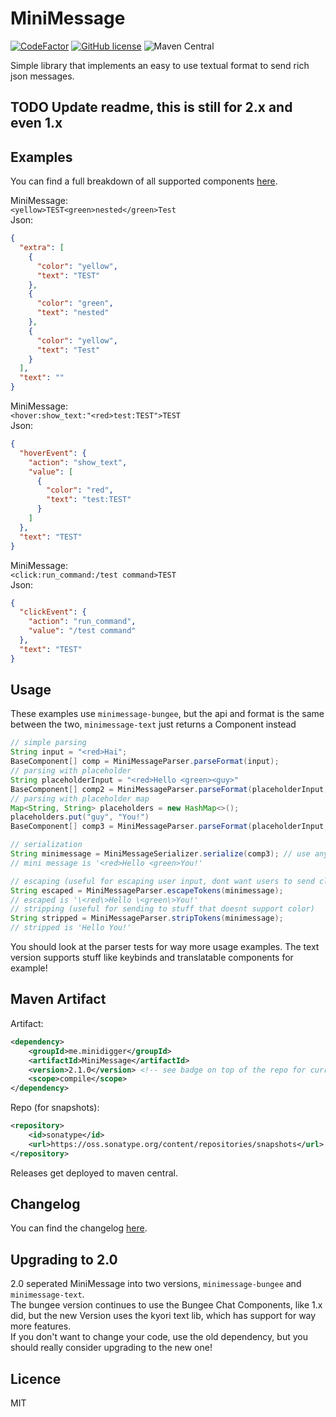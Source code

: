 # MiniMessage
[![CodeFactor](https://www.codefactor.io/repository/github/minidigger/minimessage/badge)](https://www.codefactor.io/repository/github/minidigger/minimessage)
[![GitHub license](https://img.shields.io/github/license/MiniDigger/MiniMessage?style=flat-square)](https://github.com/MiniDigger/MiniMessage/blob/master/LICENSE)
![Maven Central](https://img.shields.io/maven-central/v/me.minidigger/MiniMessage?style=flat-square)

Simple library that implements an easy to use textual format to send rich json messages. 

## TODO Update readme, this is still for 2.x and even 1.x

## Examples

You can find a full breakdown of all supported components [here](DOCS.md).

MiniMessage:  
`<yellow>TEST<green>nested</green>Test`  
Json:  
```json
{
  "extra": [
    {
      "color": "yellow",
      "text": "TEST"
    },
    {
      "color": "green",
      "text": "nested"
    },
    {
      "color": "yellow",
      "text": "Test"
    }
  ],
  "text": ""
}
```

MiniMessage:  
`<hover:show_text:"<red>test:TEST">TEST`  
Json:  
```json
{
  "hoverEvent": {
    "action": "show_text",
    "value": [
      {
        "color": "red",
        "text": "test:TEST"
      }
    ]
  },
  "text": "TEST"
}
```

MiniMessage:  
`<click:run_command:/test command>TEST`  
Json:  
```json
{
  "clickEvent": {
    "action": "run_command",
    "value": "/test command"
  },
  "text": "TEST"
}
```

## Usage

These examples use `minimessage-bungee`, but the api and format is the same between the two, `minimessage-text` just returns a Component instead

```java
// simple parsing
String input = "<red>Hai";
BaseComponent[] comp = MiniMessageParser.parseFormat(input);
// parsing with placeholder
String placeholderInput = "<red>Hello <green><guy>"
BaseComponent[] comp2 = MiniMessageParser.parseFormat(placeholderInput, "guy", "You!"); // replaces <guy> with You!
// parsing with placeholder map
Map<String, String> placeholders = new HashMap<>();
placeholders.put("guy", "You!")
BaseComponent[] comp3 = MiniMessageParser.parseFormat(placeholderInput, placeholders);

// serialization
String minimessage = MiniMessageSerializer.serialize(comp3); // use any BaseComponent, or array, and convert it into a nice string
// mini message is '<red>Hello <green>You!'

// escaping (useful for escaping user input, dont want users to send click events ;))
String escaped = MiniMessageParser.escapeTokens(minimessage);
// escaped is '\<red\>Hello \<green\>You!'
// stripping (useful for sending to stuff that doesnt support color)
String stripped = MiniMessageParser.stripTokens(minimessage);
// stripped is 'Hello You!'
```

You should look at the parser tests for way more usage examples. The text version supports stuff like keybinds and translatable components for example!

## Maven Artifact

Artifact:  
```xml
<dependency>
    <groupId>me.minidigger</groupId>
    <artifactId>MiniMessage</artifactId>
    <version>2.1.0</version> <!-- see badge on top of the repo for current version -->
    <scope>compile</scope>
</dependency>
```
Repo (for snapshots):  
```xml
<repository>
    <id>sonatype</id>
    <url>https://oss.sonatype.org/content/repositories/snapshots</url>
</repository>
```
Releases get deployed to maven central.

## Changelog

You can find the changelog [here](CHANGELOG.md).

## Upgrading to 2.0

2.0 seperated MiniMessage into two versions, `minimessage-bungee` and `minimessage-text`.  
The bungee version continues to use the Bungee Chat Components, like 1.x did, but the new Version uses the kyori text lib, which has support for way more features.  
If you don't want to change your code, use the old dependency, but you should really consider upgrading to the new one!

## Licence
MIT
